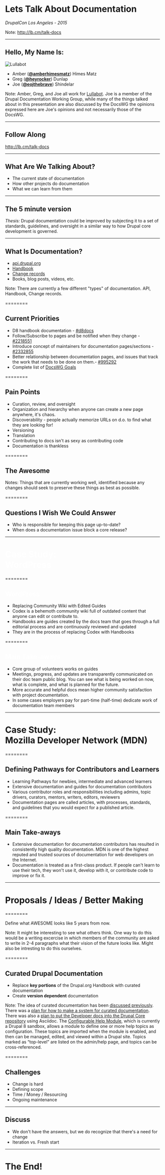 
# Lets Talk About Documentation

_DrupalCon Los Angeles - 2015_

Note: http://lb.cm/talk-docs

----------

## Hello, My Name Is:

<img src="../images/lullabot-logo.png" alt="Lullabot" title="Lullabot" />

- Amber ([**@amberhimesmatz**](https://twitter.com/amberhimesmatz)) Himes Matz
- Greg ([**@heyrocker**](https://twitter.com/heyrocker)) Dunlap
- Joe ([**@eojthebrave**](https://twitter.com/eojthebrave)) Shindelar

Note: Amber, Greg, and Joe all work for [Lullabot](https://www.lullabot.com). Joe is a member of the Drupal Documentation Working Group, while many of the things talked about in this presentation are also discussed by the DocsWG the opinions expressed here are Joe's opinions and not necessarily those of the DocsWG.

----------

## Follow Along

http://lb.cm/talk-docs

----------

## What Are We Talking About?

- The current state of documentation
- How other projects do documentation
- What we can learn from them

----------

## The 5 minute version

_Thesis:_ Drupal documentation could be improved by subjecting it to a set of standards, guidelines, and oversight in a similar way to how Drupal core development is governed.

----------

## What Is Documentation?

- [api.drupal.org](http://api.drupal.org)
- [Handbook](https://www.drupal.org/documentation)
- [Change records](https://www.drupal.org/list-changes)
- Books, blog posts, videos, etc.

Note: There are currently a few different "types" of documentation. API, Handbook, Change records.

========

## Current Priorities

- D8 handbook documentation - [#d8docs](https://www.drupal.org/project/issues/search?status[]=Open&issue_tags=d8docs)
- Follow/Subscribe to pages and be notified when they change - [#2218551](https://www.drupal.org/node/2218551)
- Introduce concept of maintainers for documentation pages/sections - [#2332855](https://www.drupal.org/node/2332855)
- Better relationship between documentation pages, and issues that track the work that needs to be done on them.- [#995292](https://www.drupal.org/node/995292)
- Complete list of [DocsWG Goals](https://www.drupal.org/governance/docwg-goals)

========

## Pain Points

- Curation, review, and oversight
- Organization and hierarchy when anyone can create a new page anywhere, it's chaos.
- Discoverability - people actually memorize URLs on d.o. to find what they are looking for!
- Versioning
- Translation
- Contributing to docs isn't as sexy as contributing code
- Documentation is thankless

========

## The Awesome

Notes: Things that are currently working well, identified because any changes should seek to preserve these things as best as possible.

========

## Questions I Wish We Could Answer

- Who is responsible for keeping this page up-to-date?
- When does a documentation issue block a core release?

----------
<!-- .slide: data-background="#1B77AF" -->

<h1 style="color: white;">Case Study:<br/><strong>WordPress</strong></h1>

========
<!-- .slide: data-background="#1B77AF" style="color: white;" -->
<h2 style="color: white; border-color: white;">WordPress</h2>

- Replacing Community Wiki with Edited Guides</li>
- Codex is a behemoth community wiki full of outdated content that anyone can edit or contribute to.</li>
- Handbooks are guides created by the docs team that goes through a full editorial process and are continuously reviewed and updated
- They are in the process of replacing Codex with Handbooks

========
<!-- .slide: data-background="#1B77AF" style="color: white;" -->

<h2 style="color: white; border-color: white;">Main Take-aways</h2>

- Core group of volunteers works on guides
- Meetings, progress, and updates are transparently communicated on their doc team public blog. You can see what is being worked on now, what is complete, and what is planned for the future.
- More accurate and helpful docs mean higher community satisfaction with project documentation.
- In some cases employers pay for part-time (half-time) dedicate work of documentation team members

----------
<!-- .slide: data-background="#D7DCE0" -->

# Case Study:<br/>**Mozilla Developer Network (MDN)**

========
<!-- .slide: data-background="#D7DCE0" -->

## Defining Pathways for Contributors and Learners

- Learning Pathways for newbies, intermediate and advanced learners
- Extensive documentation and guides for documentation contributors 
- Various contributor roles and responsibilities including admins, topic drivers, curators, mentors, writers, editors, reviewers
- Documentation pages are called articles, with processes, standards, and guidelines that you would expect for a published article.


========
<!-- .slide: data-background="#D7DCE0" -->

## Main Take-aways

- Extensive documentation for documentation contributors has resulted in consistently high quality documentation. MDN is one of the highest reputed and trusted sources of documentation for web developers on the Internet.
- Documentation is treated as a first-class product. If people can't learn to use their tech, they won't use it, develop with it, or contribute code to improve or fix it.

----------

# Proposals / Ideas / Better Making

========

Define what AWESOME looks like 5 years from now.

Note: It might be interesting to see what others think. One way to do this would be a writing excercise in which members of the community are asked to write in 2-4 paragraphs what their vision of the future looks like. Might also be intresting to do this ourselves.

========

## Curated Drupal Documentation

- Replace **key portions** of the Drupal.org Handbook with curated documentation
- Create **version dependent** documentation

Note: The idea of curated documentation has been [discussed previously](https://www.drupal.org/node/1291058). There was a [plan for how to make a system for curated documentation](https://www.drupal.org/node/1095012). There was also a [plan to put the Developer docs into the Drupal Core repository](https://www.drupal.org/node/2106873) using Asciidoc. The [Configurable Help Module](https://www.drupal.org/sandbox/jhodgdon/2369943), which is currently a Drupal 8 sandbox, allows a module to define one or more help topics as configuration. These topics are imported when the module is enabled, and then can be managed, edited, and viewed within a Drupal site. Topics marked as “top-level” are listed on the admin/help page, and topics can be cross-referenced.

========

## Challenges

- Change is hard
- Defining scope
- Time / Money / Resourcing
- Ongoing maintenance

----------

## Discuss

- We don't have the answers, but we do recognize that there's a need for change
- Iteration vs. Fresh start

----------

# The End!
